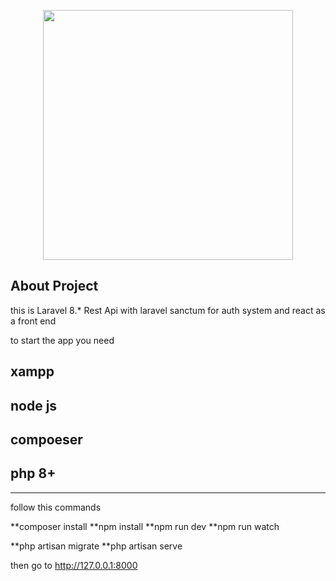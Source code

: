<p align="center"><a href="https://laravel.com" target="_blank"><img src="https://i.morioh.com/2021/08/19/be91af0d.webp" width="400"></a></p>


## About Project

this is Laravel 8.* Rest Api with laravel sanctum for auth system and react as a front end 

to start the app you need
## xampp
## node js 
## compoeser 
## php 8+

--------
follow this commands 

**composer install
**npm install 
**npm run dev
**npm run watch

**php artisan migrate
**php artisan serve 

then go to http://127.0.0.1:8000


